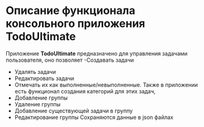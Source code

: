 # Описание функционала консольного приложения TodoUltimate
Приложение **TodoUltimate** предназначено для управления задачами пользователя, оно позволяет 
-Создавать задачи 
- Удалять задачи 
- Редактировать задачи
- Отмечать их как выполненные/невыполненные.
Также в приложении есть функционал создания категорий для этих задач, 
- Добавление группы
- Удаление группы
- Добавление существующей задачи в группу
- Редактирование группы
Сохраняются данные в json файлах
